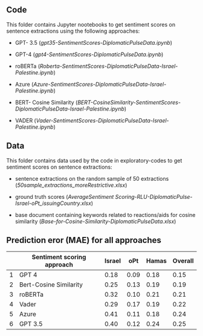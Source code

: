## Code

This folder contains Jupyter nootebooks to get sentiment scores on sentence extractions using the following approaches:

* GPT- 3.5 (_gpt35-SentimentScores-DiplomaticPulseData.ipynb_)

* GPT-4 (_gpt4-SentimentScores-DiplomaticPulseData.ipynb_)

* roBERTa (_Roberta-SentimentScores-DiplomaticPulseData-Israel-Palestine.ipynb_)

* Azure (_Azure-SentimentScores-DiplomaticPulseData-Israel-Palestine.ipynb_)

* BERT- Cosine Similarity (_BERT-CosineSimilarity-SentimentScores-DiplomaticPulseData-Israel-Palestine.ipynb_)
  
* VADER (_Vader-SentimentScores-DiplomaticPulseData-Israel-Palestine.ipynb_)



## Data

This folder contains data used by the code in exploratory-codes to get sentiment scores on sentence extractions:

* sentence extractions on the random sample of 50 extractions (_50sample_extractions_moreRestrictive.xlsx_)

* ground truth scores (_AverageSentiment Scoring-RLU-DiplomaticPulse-Israel-oPt_issuingCountry.xlsx_)

* base document containing keywords related to reactions/aids for cosine similarity (_Base-for-Cosine-Similarity-DiplomaticPulseData.xlsx_)


## Prediction eror (MAE) for all approaches
|	|Sentiment scoring approach |	Israel	|oPt	|Hamas	|Overall|
|-------|---------------------------|------------|-------|-------|-------|
|1	|GPT 4|0.18	|0.09	|0.18	|0.15|
2	|Bert-Cosine Similarity|0.25 |0.13	|0.19	|0.19|
3	|roBERTa	|0.32	|0.10|	0.21|	0.21|
4	|Vader	|0.29|	0.17|	0.19|	0.22|
5	|Azure	|0.41	|0.11|	0.18|	0.24|
6	|GPT 3.5 |0.40	|0.12|	0.24|	0.25|
